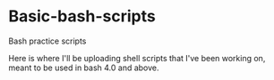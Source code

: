 # Basic-bash-scripts
Bash practice scripts

Here is where I'll be uploading shell scripts that I've been working on, meant to be used in bash 4.0 and above.

